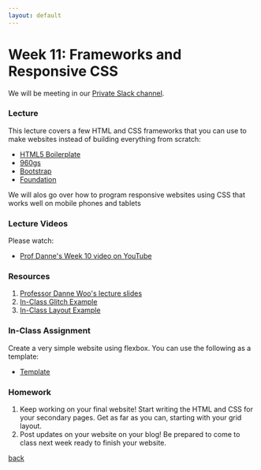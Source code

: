 ```yaml
---
layout: default
---
```


# Week 11: Frameworks and Responsive CSS
We will be meeting in our [Private Slack channel](https://join.slack.com/t/qc-design/shared_invite/zt-2pp65669v-dFXbGUpIfD_jHjGZEX~S0A).

### Lecture

This lecture covers a few HTML and CSS frameworks that you can use to make websites instead of building everything from scratch:

- [HTML5 Boilerplate](https://html5boilerplate.com/)
- [960gs](https://github.com/nathansmith/960-Grid-System/tree/master/code)
- [Bootstrap](https://getbootstrap.com/)
- [Foundation](http://foundation.zurb.com/)

We will alos go over how to program responsive websites using CSS that works well on mobile phones and tablets

### Lecture Videos
Please watch:

- [Prof Danne's Week 10 video on YouTube](https://youtu.be/V3_zdTS_xf0?si=Lx00iq-YlVYWLJuT)

### Resources
1. [Professor Danne Woo's lecture slides](https://teaching-files.s3.us-east-2.amazonaws.com/webdesign/Week10/webdesign_week10.pdf)
2. [In-Class Glitch Example](https://glitch.com/edit/#!/satisfying-rain-odometer)
3. [In-Class Layout Example](https://glitch.com/edit/#!/noisy-invincible-adjustment?path=index.html%3A1%3A0)

### In-Class Assignment

Create a very simple website using flexbox. You can use the following as a template:
- [Template](https://www.w3schools.com/css/css3_flexbox_responsive.asp)

### Homework

1. Keep working on your final website! Start writing the HTML and CSS for your secondary pages. Get as far as you can, starting with your grid layout.
2. Post updates on your website on your blog! Be prepared to come to class next week ready to finish your website.


[back](./)
